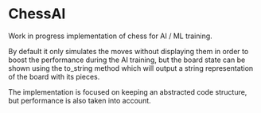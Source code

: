 # ChessAI

Work in progress implementation of chess for AI / ML training. 

By default it only simulates the moves without displaying them in order to boost the performance during the AI training, but the board state can be shown using the to_string method which will output a string representation of the board with its pieces.

The implementation is focused on keeping an abstracted code structure, but performance is also taken into account.